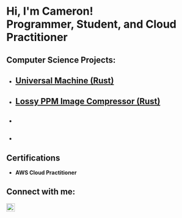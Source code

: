 <h1> Hi, I'm Cameron! <br> Programmer, Student, and Cloud Practitioner </h1> 

<h2> Computer Science Projects: </h2>

- [Universal Machine (Rust)](https://github.com/CameronMcgurer/UniversalMachine)
  - 
- [Lossy PPM Image Compressor (Rust)](https://github.com/CameronMcgurer/ImageCompressor)
  - 
- <b> </b>
  - 
- <b> </b>
  - 

<h2> Certifications </h2>

- <b> AWS Cloud Practitioner </b>

<h2> Connect with me: </h2>

[<img align="left" alt="JoshMadakor | LinkedIn" width="22px" src="https://cdn.jsdelivr.net/npm/simple-icons@v3/icons/linkedin.svg" />][linkedin]

[linkedin]: https://linkedin.com/in/cameronmcgurer

<!--
**CameronMcgurer/CameronMcgurer** is a ✨ _special_ ✨ repository because its `README.md` (this file) appears on your GitHub profile.

Here are some ideas to get you started:

- 🔭 I’m currently working on ...
- 🌱 I’m currently learning ...
- 👯 I’m looking to collaborate on ...
- 🤔 I’m looking for help with ...
- 💬 Ask me about ...
- 📫 How to reach me: ...
- 😄 Pronouns: ...
- ⚡ Fun fact: ...
-->
